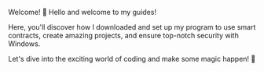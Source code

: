 Welcome! 🎉
Hello and welcome to my guides!

Here, you'll discover how I downloaded and set up my program to use smart contracts, create amazing projects, and ensure top-notch security with Windows.

Let's dive into the exciting world of coding and make some magic happen! 🚀

